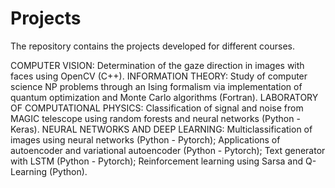 # Projects

The repository contains the projects developed for different courses.

COMPUTER VISION: Determination of the gaze direction in images with faces using OpenCV (C++).
INFORMATION THEORY: Study of computer science NP problems through an Ising formalism via implementation of quantum optimization and Monte Carlo algorithms (Fortran).
LABORATORY OF COMPUTATIONAL PHYSICS: Classification of signal and noise from MAGIC telescope using random forests and neural networks (Python - Keras).
NEURAL NETWORKS AND DEEP LEARNING: Multiclassification of images using neural networks (Python - Pytorch);
                                   Applications of autoencoder and variational autoencoder (Python - Pytorch);
                                   Text generator with LSTM (Python - Pytorch);
                                   Reinforcement learning using Sarsa and Q-Learning (Python).
